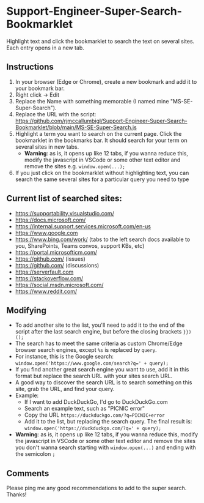 # Support-Engineer-Super-Search-Bookmarklet
Highlight text and click the bookmarklet to search the text on several sites. Each entry opens in a new tab.

## Instructions
1. In your browser (Edge or Chrome), create a new bookmark and add it to your bookmark bar.
2. Right click -> Edit
3. Replace the Name with something memorable (I named mine "MS-SE-Super-Search").
4. Replace the URL with the script: https://github.com/rjmccallumbigl/Support-Engineer-Super-Search-Bookmarklet/blob/main/MS-SE-Super-Search.js
5. Highlight a term you want to search on the current page. Click the bookmarklet in the bookmarks bar. It should search for your term on several sites in new tabs.
    *	__Warning__: as is, it opens up like 12 tabs, if you wanna reduce this, modify the javascript in VSCode or some other text editor and remove the sites e.g. `window.open(...);`
6. If you just click on the bookmarklet without highlighting text, you can search the same several sites for a particular query you need to type

## Current list of searched sites:	
* https://supportability.visualstudio.com/
*	https://docs.microsoft.com/
*	https://internal.support.services.microsoft.com/en-us
*	https://www.google.com
*	https://www.bing.com/work/ (tabs to the left search docs available to you, SharePoints, Teams convos, support KBs, etc)
*	https://portal.microsofticm.com/
*	https://github.com/ (issues)
*	https://github.com/ (discussions)
*	https://serverfault.com
*	https://stackoverflow.com/
*	https://social.msdn.microsoft.com/
*	https://www.reddit.com/

## Modifying
* To add another site to the list, you'll need to add it to the end of the script after the last search engine, but before the closing brackets `}})();`
* The search has to meet the same criteria as custom Chrome/Edge browser search engines, except `%s` is replaced by `query`.
* For instance, this is the Google search: `window.open('https://www.google.com/search?q=' + query);`
* If you find another great search engine you want to use, add it in this format but replace the search URL with your sites search URL.
* A good way to discover the search URL is to search something on this site, grab the URL, and find your query.
* Example: 
    * If I want to add DuckDuckGo, I'd go to DuckDuckGo.com
    * Search an example text, such as "PICNIC error"
    * Copy the URL `https://duckduckgo.com/?q=PICNIC+error`
    * Add it to the list, but replacing the search query. The final result is: `window.open('https://duckduckgo.com/?q=' + query);`
*	__Warning__: as is, it opens up like 12 tabs, if you wanna reduce this, modify the javascript in VSCode or some other text editor and remove the sites you don't wanna search starting with `window.open(...)` and ending with the semicolon `;`
    
## Comments
Please ping me any good recommendations to add to the super search. Thanks!
